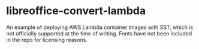 # libreoffice-convert-lambda

An example of deploying AWS Lambda container images with SST, which is not
officially supported at the time of writing. Fonts have not been included in the
repo for licensing reasons.
